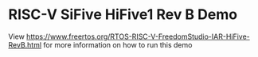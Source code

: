 # RISC-V SiFive HiFive1 Rev B Demo

View https://www.freertos.org/RTOS-RISC-V-FreedomStudio-IAR-HiFive-RevB.html for
more information on how to run this demo
